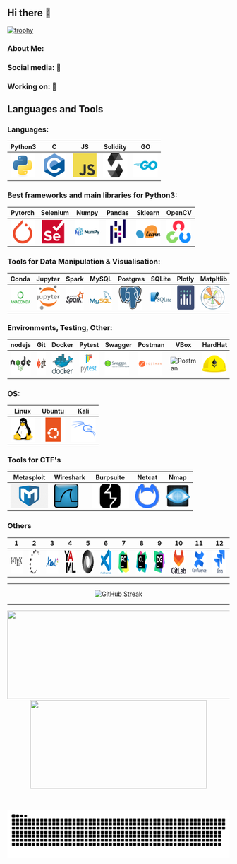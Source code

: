 ## Hi there 👋

<!--
**akshatgoel-143/akshatgoel-143** is a ✨ _special_ ✨ repository because its `README.md` (this file) appears on your GitHub profile.

Here are some ideas to get you started:

- 🔭 I’m currently working on ...
- 🌱 I’m currently learning ...
- 👯 I’m looking to collaborate on ...
- 🤔 I’m looking for help with ...
- 💬 Ask me about ...
- 📫 How to reach me: ...
- 😄 Pronouns: ...
- ⚡ Fun fact: ...
-->

[![trophy](https://github-profile-trophy.vercel.app/?theme=onedark)](https://github.com/ryo-ma/github-profile-trophy)
  
### About Me:    

### Social media: 📡    

### Working on: 🚀


## Languages and Tools 
<div>

### Languages:
| Python3 | C | JS | Solidity | GO |
|----------|----------|----------|-----|-----|
|  <img src="https://github.com/devicons/devicon/blob/master/icons/python/python-original.svg" title="Python"  alt="Python" width="55" height="55"/> |  <img src="https://github.com/devicons/devicon/blob/master/icons/c/c-original.svg" title="C"  alt="C" width="55" height="55"/> |  <img src="https://github.com/devicons/devicon/blob/master/icons/javascript/javascript-original.svg" title="JavaScript" alt="JavaScript" width="55" height="55"/> |  <img src="https://github.com/devicons/devicon/blob/master/icons/solidity/solidity-original.svg" title="Solidity" alt="Solidity" width="55" height="55"/>|  <img src="https://github.com/devicons/devicon/blob/master/icons/go/go-original-wordmark.svg" title="Solidity" alt="Solidity" width="55" height="55"/>| 

  

### Best frameworks and main libraries for Python3:

| Pytorch | Selenium | Numpy | Pandas | Sklearn | OpenCV |
|----------|----------|----------|----------|----------|----------|
|  <img src="https://github.com/devicons/devicon/blob/master/icons/pytorch/pytorch-original.svg" title="Pytorch"  alt="Pytorch" width="55" height="55"/>|  <img src="https://github.com/devicons/devicon/blob/master/icons/selenium/selenium-original.svg" title="Selenium"  alt="Selenium" width="55" height="55"/>|  <img src="https://github.com/devicons/devicon/blob/master/icons/numpy/numpy-original-wordmark.svg" title="Numpy" alt="Numpy" width="55" height="55"/>|  <img src="https://github.com/devicons/devicon/blob/master/icons/pandas/pandas-original.svg" title="Pandas" alt="Pandas" width="55" height="55"/>|  <img src="https://github.com/devicons/devicon/blob/master/icons/scikitlearn/scikitlearn-original.svg" title="sklearn" alt="sklearn" width="55" height="55"/>| <img src="https://github.com/devicons/devicon/blob/master/icons/opencv/opencv-original.svg" title="mpl" alt="mpl" width="55" height="55"/>|



### Tools for Data Manipulation & Visualisation:

| Conda | Jupyter | Spark | MySQL | Postgres | SQLite | Plotly | Matpltlib |
|----------|----------|----------|----------|----------|----------|----------|----------|
|<img src="https://github.com/devicons/devicon/blob/master/icons/anaconda/anaconda-original-wordmark.svg" title="Anaconda" alt="Conda" width="55" height="55"/>|<img src="https://github.com/devicons/devicon/blob/master/icons/jupyter/jupyter-original-wordmark.svg" title="Jupiter" alt="Jupiter" width="55" height="55"/>|<img src="https://github.com/devicons/devicon/blob/master/icons/apachespark/apachespark-original-wordmark.svg" title="Spark" alt="Spark" width="55" height="55"/>|<img src="https://github.com/devicons/devicon/blob/master/icons/mysql/mysql-original-wordmark.svg" title="MySQL" alt="MySQL" width="55" height="55"/>|<img src="https://github.com/devicons/devicon/blob/master/icons/postgresql/postgresql-original.svg" title="pg" alt="pg" width="55" height="55"/>|<img src="https://github.com/devicons/devicon/blob/master/icons/sqlite/sqlite-original-wordmark.svg" title="SQLite" alt="SQLite" width="55" height="55"/>|<img src="https://github.com/devicons/devicon/blob/master/icons/plotly/plotly-original.svg" title="plotly" alt="pltly" width="55" height="55"/> | <img src="https://github.com/devicons/devicon/blob/master/icons/matplotlib/matplotlib-original.svg" title="plotly" alt="pltly" width="55" height="55"/> |

  
### Environments, Testing, Other:

| nodejs | Git | Docker | Pytest | Swagger | Postman | VBox | HardHat |
|----------|----------|----------|----------|----------|----------|----------|----------|
|<img src="https://github.com/devicons/devicon/blob/master/icons/nodejs/nodejs-original-wordmark.svg" title="nodejs" alt="NodeJS" width="55" height="55"/>|<img src="https://github.com/devicons/devicon/blob/master/icons/git/git-original-wordmark.svg" title="Git" alt="Git" width="55" height="55"/>|<img src="https://github.com/devicons/devicon/blob/master/icons/docker/docker-original-wordmark.svg" title="Docker" alt="Docker" width="55" height="55"/>|<img src="https://github.com/devicons/devicon/blob/master/icons/pytest/pytest-original-wordmark.svg" title="pytest" alt="pytest" width="55" height="55"/>|  <img src="https://github.com/devicons/devicon/blob/master/icons/swagger/swagger-original-wordmark.svg" title="Swagger" alt="Swagger" width="55" height="55"/>|  <img src="https://github.com/devicons/devicon/blob/master/icons/postman/postman-original-wordmark.svg" title="Postman" alt="Postman" width="55" height="55"/>|<img src="https://banner2.cleanpng.com/20190501/xvt/kisspng-computer-icons-virtualbox-portable-network-graphic-virtualbox-icon-of-line-style-available-in-svg-5cca247f73f9e3.6112721115567514874751.jpg" title="Postman" alt="Postman" width="55" height="55"/>| <img src="https://github.com/devicons/devicon/blob/master/icons/hardhat/hardhat-original.svg" title="Swagger" alt="Swagger" width="55" height="55"/>|


### OS:

| Linux | Ubuntu | Kali |
|----------|----------|----------|
| <img src="https://github.com/devicons/devicon/blob/master/icons/linux/linux-original.svg" title="Linux" alt="Linux" width="55" height="55"/> | <img src="https://github.com/devicons/devicon/blob/master/icons/ubuntu/ubuntu-original.svg" title="Ubuntu" alt="Ubuntu" width="55" height="55"/> | <img src="https://github.com/canaleal/devicon/blob/new-icon-kali-linux/icons/kalilinux/kalilinux-original-wordmark.svg" title="Linux" alt="Linux" width="55" height="55"/> |


### Tools for CTF's
 
| Metasploit | Wireshark | Burpsuite | Netcat | Nmap |
|----------|----------|----------|----------|----------|
|<img src="assets/meta.png" alt="msf" width="85" height="55" />|<img src="assets/Wireshark_icon.svg.png" alt="wsh" width="55" height="55" />|<img src="assets/burp.svg" alt="burp" width="85" height="55" />|<img src="assets/netcat_logo_shadow.svg" alt="netcat" width="55" height="55" />|<img src="assets/nmap-logo.svg" alt="nmap" width="55" height="55" />|



### Others
| 1 | 2 | 3 | 4 | 5 | 6 | 7 | 8 | 9 | 10 | 11 | 12 | 
| ------ | ------ | ------ | ------ | ------ | ------ | ------ | ------ | ------ | ------ | ------ | ------ |
| <img src="https://github.com/devicons/devicon/blob/master/icons/latex/latex-original.svg" title="Latex" alt="Latex" width="55" height="55"/> |<img src="https://github.com/devicons/devicon/blob/master/icons/ssh/ssh-original.svg" title="ssh" alt="ssh" width="55" height="55"/> |<img src="https://github.com/devicons/devicon/blob/master/icons/xml/xml-original.svg" title="xml" alt="xml" width="55" height="55"/> |<img src="https://github.com/devicons/devicon/blob/master/icons/yaml/yaml-original.svg" title="yaml" alt="yaml" width="55" height="55"/> |<img src="https://github.com/devicons/devicon/blob/master/icons/json/json-original.svg" title="json" alt="json" width="55" height="55"/> |<img src="https://github.com/devicons/devicon/blob/master/icons/vscode/vscode-original-wordmark.svg" title="vsc" alt="vsc" width="55" height="55"/> |<img src="https://github.com/devicons/devicon/blob/master/icons/pycharm/pycharm-original.svg" title="PC" alt="PC" width="55" height="55"/> |<img src="https://github.com/devicons/devicon/blob/master/icons/clion/clion-original.svg" title="cl" alt="CL" width="55" height="55"/> |<img src="https://github.com/devicons/devicon/blob/master/icons/datagrip/datagrip-original.svg" title="dg" alt="dg" width="55" height="55"/> |<img src="https://github.com/devicons/devicon/blob/master/icons/gitlab/gitlab-original-wordmark.svg" title="GitLab" alt="GitLab" width="55" height="55"/> |<img src="https://github.com/devicons/devicon/blob/master/icons/confluence/confluence-original-wordmark.svg" title="Confluence" alt="Confluence" width="55" height="55"/> |<img src="https://github.com/devicons/devicon/blob/master/icons/jira/jira-original-wordmark.svg" title="Jira" alt="Jira" width="55" height="55"/> |

</div>

---

  
<p align="center">
<a href="https://git.io/streak-stats"><img src="https://streak-stats.demolab.com?user=akshatgoel-143&theme=dark&hide_border=true" alt="GitHub Streak" /></a></p>


---




<p align="center">
  <img width="600" height="200" src="https://github-readme-stats.vercel.app/api?username=akshatgoel-143&show_icons=true&theme=vision-friendly-dark">
  <img width="400" height="200" src="https://github-readme-stats.vercel.app/api/top-langs/?username=akshatgoel-143&size_weight=0.0005&count_weight=0.3&layout=compact&theme=vision-friendly-dark">
</p>
 


<div id="header" align="center">
  <img src="https://komarev.com/ghpvc/?username=akshatgoel-143&style=for-the-badge&color=orange" alt=""/>
</div>

<p align="center">
 <img width="1000" src="assets/github-snake.svg" alt="snake"/>
</p>





